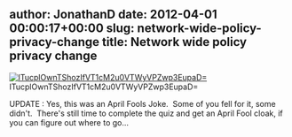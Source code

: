author: JonathanD
date: 2012-04-01 00:00:17+00:00
slug: network-wide-policy-privacy-change
title: Network wide policy privacy change
---

[![ITucplOwnTShozIfVT1cM2u0VTWyVPZwp3EupaD=](http://blog.freenode.net/wp-content/uploads/2012/04/ITucplOwnTShozIfVT1cM2u0VTWyVPZwp3EupaD.jpg)](http://blog.freenode.net/wp-content/uploads/2012/04/ITucplOwnTShozIfVT1cM2u0VTWyVPZwp3EupaD.jpg)
ITucplOwnTShozIfVT1cM2u0VTWyVPZwp3EupaD=

UPDATE : Yes, this was an April Fools Joke.  Some of you fell for it, some didn't.  There's still time to complete the quiz and get an April Fool cloak, if you can figure out where to go...
